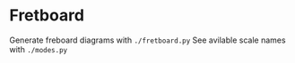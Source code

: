 # Fretboard

Generate freboard diagrams with  `./fretboard.py`
See avilable scale names with `./modes.py`
